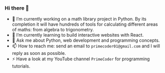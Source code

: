 ### Hi there 👋

- 🔭 I’m currently working on a math library project in Python. By its completion it will have hundreds of tools for calculating different areas of maths: from algebra to trigonometry.
- 🌱 I’m currently learning to build interactive websites with React.
- 💬 Ask me about Python, web development and programming concepts.
- 📫 How to reach me: send an email to `primecoder01@gmail.com` and I will reply as soon as possible.
- ⚡ Have a look at my YouTube channel `PrimeCoder` for programming tutorials.
